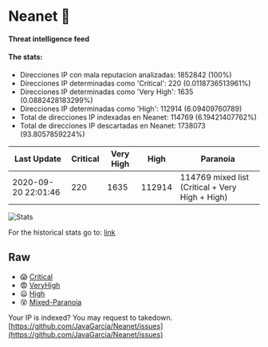 # Neanet :hocho:
#### Threat intelligence feed
#### The stats:

- Direcciones IP con mala reputacion analizadas: 1852842 (100%)
- Direcciones IP determinadas como 'Critical':  220 (0.0118736513961%)
- Direcciones IP determinadas como 'Very High':  1635 (0.0882428183299%)
- Direcciones IP determinadas como 'High':  112914 (6.09409760789)
- Total de direcciones IP indexadas en Neanet:  114769 (6.19421407762%)
- Total de direcciones IP descartadas en Neanet:  1738073 (93.8057859224%)

| Last Update | Critical | Very High | High | Paranoia |
| --- | --- | --- | --- | --- |
| 2020-09-20 22:01:46 | 220 | 1635 | 112914 | 114769 mixed list (Critical + Very High + High)|

![Stats](https://docs.google.com/spreadsheets/d/e/2PACX-1vSnaNMIXVabIpDJjufMlzH7poXnshF3mgd8Is1g9ytUEzVsP5my4Trn8f-xkoLLQ38xpL3HtmUexLo6/pubchart?oid=501124687&format=image)

For the historical stats go to: [link](/stats.csv)
## Raw
- :scream: [Critical](https://raw.githubusercontent.com/JavaGarcia/Neanet/master/blacklists/neanet_critical.txt)
- :fearful: [VeryHigh](https://raw.githubusercontent.com/JavaGarcia/Neanet/master/blacklists/neanet_veryHigh.txtt)
- :frowning: [High](https://raw.githubusercontent.com/JavaGarcia/Neanet/master/blacklists/neanet_high.txt)
- :dizzy_face: [Mixed-Paranoia](https://raw.githubusercontent.com/JavaGarcia/Neanet/master/blacklists/neanet_all.txt)


Your IP is indexed? You may request to takedown. [https://github.com/JavaGarcia/Neanet/issues](https://github.com/JavaGarcia/Neanet/issues)




































































































































































































































































































































































































































































































































































































































































































































































































































































































































































